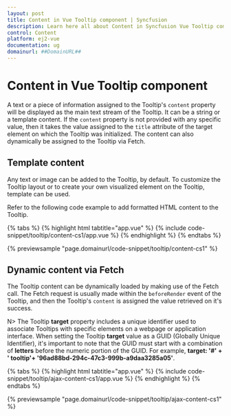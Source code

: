 ```yaml
---
layout: post
title: Content in Vue Tooltip component | Syncfusion
description: Learn here all about Content in Syncfusion Vue Tooltip component of Syncfusion Essential JS 2 and more.
control: Content 
platform: ej2-vue
documentation: ug
domainurl: ##DomainURL##
---
```


# Content in Vue Tooltip component

A text or a piece of information assigned to the Tooltip's `content` property will be displayed as the main text stream of the Tooltip. It can be a string or a template content. If the `content` property is not provided with any specific value, then it takes the value assigned to the `title` attribute of the target element on which the Tooltip was initialized. The content can also dynamically be assigned to the Tooltip via Fetch.

## Template content

Any text or image can be added to the Tooltip, by default. To customize the Tooltip layout or to create your own visualized element on the
Tooltip, template can be used.

Refer to the following code example to add formatted HTML content to the Tooltip.

{% tabs %}
{% highlight html tabtitle="app.vue" %}
{% include code-snippet/tooltip/content-cs1/app.vue %}
{% endhighlight %}
{% endtabs %}
        
{% previewsample "page.domainurl/code-snippet/tooltip/content-cs1" %}

## Dynamic content via Fetch

The Tooltip content can be dynamically loaded  by making use of the Fetch call. The Fetch request is usually made within the `beforeRender`
event of the Tooltip, and then the Tooltip's `content` is assigned the value retrieved on it's success.

N> The Tooltip **target** property includes a unique identifier used to associate Tooltips with specific elements on a webpage or application interface. When setting the Tooltip **target** value as a GUID (Globally Unique Identifier), it's important to note that the GUID must start with a combination of **letters** before the numeric portion of the GUID. For example, **target: '#' +  ' tooltip'+ '96ad88bd-294c-47c3-999b-a9daa3285a05'**.

 {% tabs %}
{% highlight html tabtitle="app.vue" %}
{% include code-snippet/tooltip/ajax-content-cs1/app.vue %}
{% endhighlight %}
{% endtabs %}
        
{% previewsample "page.domainurl/code-snippet/tooltip/ajax-content-cs1" %}
